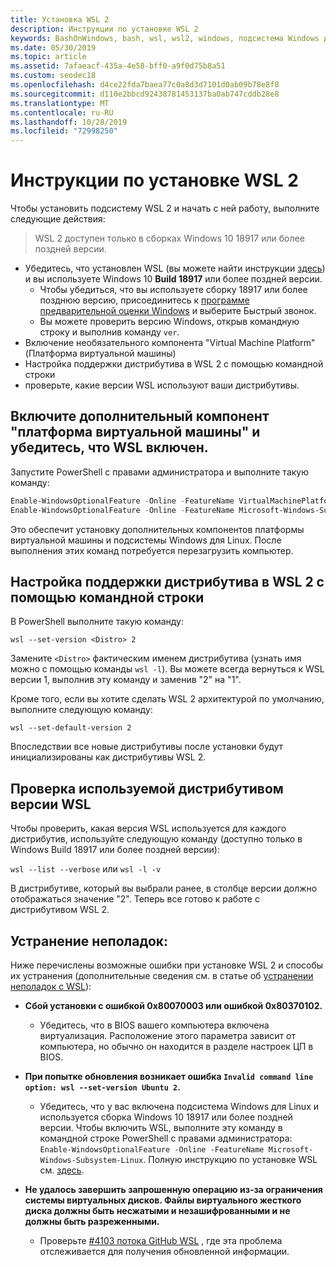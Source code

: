 ```yaml
---
title: Установка WSL 2
description: Инструкции по установке WSL 2
keywords: BashOnWindows, bash, wsl, wsl2, windows, подсистема Windows для Linux, windowssubsystem, ubuntu, debian, suse, windows 10, установка
ms.date: 05/30/2019
ms.topic: article
ms.assetid: 7afaeacf-435a-4e58-bff0-a9f0d75b8a51
ms.custom: seodec18
ms.openlocfilehash: d4ce22fda7baea77c0a8d3d7101d0ab09b78e8f8
ms.sourcegitcommit: d110e2bbcd92438781453137ba0ab747cddb28e8
ms.translationtype: MT
ms.contentlocale: ru-RU
ms.lasthandoff: 10/28/2019
ms.locfileid: "72998250"
---
```

# <a name="installation-instructions-for-wsl-2"></a>Инструкции по установке WSL 2

Чтобы установить подсистему WSL 2 и начать с ней работу, выполните следующие действия:

> WSL 2 доступен только в сборках Windows 10 18917 или более поздней версии.

- Убедитесь, что установлен WSL (вы можете найти инструкции [здесь](./install-win10.md)) и вы используете Windows 10 **Build 18917** или более поздней версии.
   - Чтобы убедиться, что вы используете сборку 18917 или более позднюю версию, присоединитесь к [программе предварительной оценки Windows](https://insider.windows.com/en-us/) и выберите Быстрый звонок. 
   - Вы можете проверить версию Windows, открыв командную строку и выполнив команду `ver`.
- Включение необязательного компонента "Virtual Machine Platform" (Платформа виртуальной машины)
- Настройка поддержки дистрибутива в WSL 2 с помощью командной строки
- проверьте, какие версии WSL используют ваши дистрибутивы.

## <a name="enable-the-virtual-machine-platform-optional-component-and-make-sure-wsl-is-enabled"></a>Включите дополнительный компонент "платформа виртуальной машины" и убедитесь, что WSL включен.

Запустите PowerShell с правами администратора и выполните такую команду:

```powershell
Enable-WindowsOptionalFeature -Online -FeatureName VirtualMachinePlatform
Enable-WindowsOptionalFeature -Online -FeatureName Microsoft-Windows-Subsystem-Linux
```

Это обеспечит установку дополнительных компонентов платформы виртуальной машины и подсистемы Windows для Linux. После выполнения этих команд потребуется перезагрузить компьютер. 

## <a name="set-a-distro-to-be-backed-by-wsl-2-using-the-command-line"></a>Настройка поддержки дистрибутива в WSL 2 с помощью командной строки

В PowerShell выполните такую команду:

`wsl --set-version <Distro> 2`

Замените `<Distro>` фактическим именем дистрибутива (узнать имя можно с помощью команды `wsl -l`). Вы можете всегда вернуться к WSL версии 1, выполнив эту команду и заменив "2" на "1".

Кроме того, если вы хотите сделать WSL 2 архитектурой по умолчанию, выполните следующую команду:

`wsl --set-default-version 2`

Впоследствии все новые дистрибутивы после установки будут инициализированы как дистрибутивы WSL 2.

## <a name="finish-with-verifying-what-versions-of-wsl-your-distro-are-using"></a>Проверка используемой дистрибутивом версии WSL

Чтобы проверить, какая версия WSL используется для каждого дистрибутив, используйте следующую команду (доступно только в Windows Build 18917 или более поздней версии):

`wsl --list --verbose` или `wsl -l -v`

В дистрибутиве, который вы выбрали ранее, в столбце версии должно отображаться значение "2". Теперь все готово к работе с дистрибутивом WSL 2. 

## <a name="troubleshooting"></a>Устранение неполадок: 

Ниже перечислены возможные ошибки при установке WSL 2 и способы их устранения (дополнительные сведения см. в статье об [устранении неполадок с WSL](troubleshooting.md)):

* **Сбой установки с ошибкой 0x80070003 или ошибкой 0x80370102.**
    * Убедитесь, что в BIOS вашего компьютера включена виртуализация. Расположение этого параметра зависит от компьютера, но обычно он находится в разделе настроек ЦП в BIOS.
   
* **При попытке обновления возникает ошибка `Invalid command line option: wsl --set-version Ubuntu 2`.**
    * Убедитесь, что у вас включена подсистема Windows для Linux и используется сборка Windows 10 18917 или более поздней версии. Чтобы включить WSL, выполните эту команду в командной строке PowerShell с правами администратора: `Enable-WindowsOptionalFeature -Online -FeatureName Microsoft-Windows-Subsystem-Linux`. Полную инструкцию по установке WSL см. [здесь](./install-win10.md).

* **Не удалось завершить запрошенную операцию из-за ограничения системы виртуальных дисков. Файлы виртуального жесткого диска должны быть несжатыми и незашифрованными и не должны быть разреженными.**
    * Проверьте [#4103 потока GitHub WSL](https://github.com/microsoft/WSL/issues/4103) , где эта проблема отслеживается для получения обновленной информации.